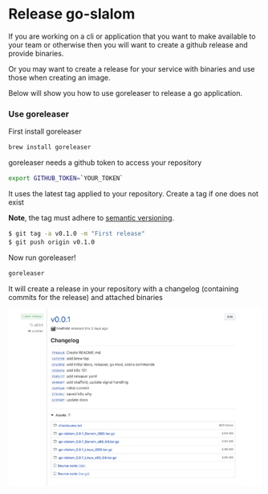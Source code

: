 # Release go-slalom

If you are working on a cli or application that you want to make available to your team or otherwise then you will want
to create a github release and provide binaries. 

Or you may want to create a release for your service with binaries and use those when creating an image.

Below will show you how to use goreleaser to release a go application. 

### Use goreleaser

First install goreleaser

```bash
brew install goreleaser
```

goreleaser needs a github token to access your repository

```bash
export GITHUB_TOKEN=`YOUR_TOKEN`
```

It uses the latest tag applied to your repository. Create a tag if one does not exist

**Note**, the tag must adhere to [semantic versioning](https://goreleaser.com/semver). 
```bash
$ git tag -a v0.1.0 -m "First release"
$ git push origin v0.1.0
```

Now run goreleaser!
```bash
goreleaser
```

It will create a release in your repository with a changelog (containing commits for the release) and attached binaries

![release](screens/release.png)